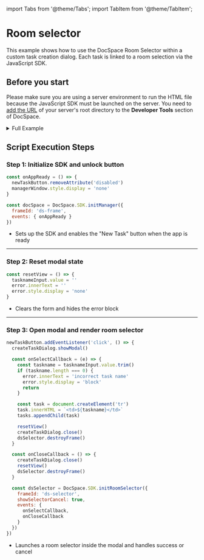 import Tabs from '@theme/Tabs';
import TabItem from '@theme/TabItem';

# Room selector
This example shows how to use the DocSpace Room Selector within a custom task creation dialog. Each task is linked to a room selection via the JavaScript SDK.

## Before you start
Please make sure you are using a server environment to run the HTML file because the JavaScript SDK must be launched on the server. You need to [add the URL](../../../get-started/basic-concepts.md#step-1-specifying-the-docspace-url) of your server's root directory to the **Developer Tools** section of DocSpace.

<details>
  <summary>Full Example</summary>
  <Tabs>
    <TabItem value="html" label="HTML" default>
```html
<!DOCTYPE html>
<html lang="en">
  <head>
    <meta charset="UTF-8" />
    <title>Room selector</title>
    <script src="{PORTAL_SRC}/static/scripts/sdk/1.0.1/api.js"></script>
    <style>
      /* Check CSS tab for styles */
    </style>
  </head>
  <body>
    <!-- Task table and create button -->
    <div class="taskManager">
      <table>
        <thead><tr><th>Tasks</th></tr></thead>
        <tbody id="tasks"></tbody>
      </table>
      <button id="new-task" disabled class="button">New task</button>
    </div>

    <!-- Task creation modal -->
    <dialog id="create-task">
      <input id="taskname" type="text" placeholder="task name" />
      <div class="selectorWindow">
        <div id="ds-selector"></div>
      </div>
      <p id="error"></p>
    </dialog>

    <!-- Hidden SDK container -->
    <dialog id="managerWindow">
      <div id="ds-frame"></div>
    </dialog>

    <script>
      // DOM references
      const createTaskDialog = document.getElementById('create-task')
      const managerWindow = document.getElementById('managerWindow')
      const newTaskButton = document.getElementById('new-task')
      const tasknameInput = document.getElementById('taskname')
      const error = document.getElementById('error')
      const tasks = document.getElementById('tasks')

      // Step 1: Initialize SDK and unlock button
      const onAppReady = () => {
        newTaskButton.removeAttribute('disabled')
        managerWindow.style.display = 'none'
      }

      const docSpace = DocSpace.SDK.initManager({
        frameId: 'ds-frame',
        events: { onAppReady }
      })

      // Step 2: Reset modal state
      const resetView = () => {
        tasknameInput.value = ''
        error.innerText = ''
        error.style.display = 'none'
      }

      // Step 3: Open modal and render room selector
      newTaskButton.addEventListener('click', () => {
        createTaskDialog.showModal()

        const onSelectCallback = (e) => {
          const taskname = tasknameInput.value.trim()
          if (taskname.length === 0) {
            error.innerText = 'incorrect task name'
            error.style.display = 'block'
            return
          }

          const task = document.createElement('tr')
          task.innerHTML = `<td>${taskname}</td>`
          tasks.appendChild(task)

          resetView()
          createTaskDialog.close()
          dsSelector.destroyFrame()
        }

        const onCloseCallback = () => {
          createTaskDialog.close()
          resetView()
          dsSelector.destroyFrame()
        }

        const dsSelector = DocSpace.SDK.initRoomSelector({
          frameId: 'ds-selector',
          showSelectorCancel: true,
          events: {
            onSelectCallback,
            onCloseCallback
          }
        })
      })
    </script>
  </body>
</html>
```
    </TabItem>
    <TabItem value="css" label="CSS" default>
```css
body {
    font-family: Arial, sans-serif;
    margin: 20px;
}
input {
    width: 100%;
}
table {
    width: 100%;
    border-collapse: collapse;
    margin-top: 20px;
}
th, td {
    border: 1px solid #ddd;
    padding: 8px;
    text-align: left;
}
th {
    background-color: #f2f2f2;
}
.button {
    padding: 8px 12px;
    background-color: #007bff;
    color: #fff;
    border: none;
    cursor: pointer;
    margin-top: 12px;
}
.button:disabled {
    background-color: #007bff52;
    cursor: none;
}
.selectorWindow {
    height: 320px;
}
#error {
    display: none;
    color: crimson;
    margin: 0;
}
#managerWindow {
    display: block;
    border: none;
}
```
    </TabItem>
  </Tabs>
</details>


## Script Execution Steps

### Step 1: Initialize SDK and unlock button

```js
const onAppReady = () => {
  newTaskButton.removeAttribute('disabled')
  managerWindow.style.display = 'none'
}

const docSpace = DocSpace.SDK.initManager({
  frameId: 'ds-frame',
  events: { onAppReady }
})
```

- Sets up the SDK and enables the "New Task" button when the app is ready

---

### Step 2: Reset modal state

```js
const resetView = () => {
  tasknameInput.value = ''
  error.innerText = ''
  error.style.display = 'none'
}
```

- Clears the form and hides the error block

---

### Step 3: Open modal and render room selector

```js
newTaskButton.addEventListener('click', () => {
  createTaskDialog.showModal()

  const onSelectCallback = (e) => {
    const taskname = tasknameInput.value.trim()
    if (taskname.length === 0) {
      error.innerText = 'incorrect task name'
      error.style.display = 'block'
      return
    }

    const task = document.createElement('tr')
    task.innerHTML = `<td>${taskname}</td>`
    tasks.appendChild(task)

    resetView()
    createTaskDialog.close()
    dsSelector.destroyFrame()
  }

  const onCloseCallback = () => {
    createTaskDialog.close()
    resetView()
    dsSelector.destroyFrame()
  }

  const dsSelector = DocSpace.SDK.initRoomSelector({
    frameId: 'ds-selector',
    showSelectorCancel: true,
    events: {
      onSelectCallback,
      onCloseCallback
    }
  })
})
```

- Launches a room selector inside the modal and handles success or cancel